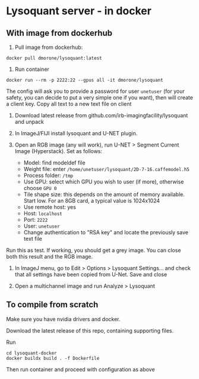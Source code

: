 # Lysoquant server - in docker

## With image from dockerhub

1. Pull image from dockerhub:

```
docker pull dmorone/lysoquant:latest
```

1. Run container

```
docker run --rm -p 2222:22 --gpus all -it dmorone/lysoquant
```

The config will ask you to provide a password for user `unetuser` (for your safety, you can decide to put a very simple one if you want), then will create a client key. Copy all text to a new text file on client

1. Download latest release from github.com/irb-imagingfacility/lysoquant and unpack

1. In ImageJ/FIJI install lysoquant and U-NET plugin. 

1. Open an RGB image (any will work), run U-NET > Segment Current Image (Hyperstack). Set as follows:

	- Model: find modeldef file 
	- Weight file: enter `/home/unetuser/lysoquant/2D-7-16.caffemodel.h5`
	- Process folder: `/tmp`
	- Use GPU: select which GPU you wish to user (if more), otherwise choose `GPU 0`
	- Tile shape size: this depends on the amount of memory available. Start low. For an 8GB card, a typical value is 1024x1024
	- Use remote host: yes
	- Host: `localhost`
	- Port: `2222`
	- User: `unetuser`
	- Change authentication to "RSA key" and locate the previously save text file

Run this as test. If working, you should get a grey image. You can close both this result and the RGB image.

1. In ImageJ menu, go to Edit > Options > Lysoquant Settings... and check that all settings have been copied from U-Net. Save and close

1. Open a multichannel image and run Analyze > Lysoquant

## To compile from scratch

Make sure you have nvidia drivers and docker.

Download the latest release of this repo, containing supporting files. 

Run 

```
cd lysoquant-docker
docker buildx build . -f Dockerfile
```

Then run container and proceed with configuration as above 
